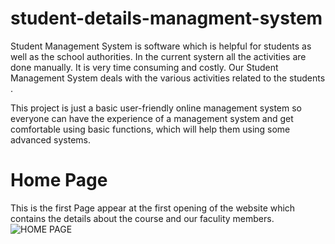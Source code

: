 # student-details-managment-system
Student Management System is software which is helpful for students as well as the school authorities. In the current systern all the activities are done manually. It is very time consuming and costly. Our Student Management System deals with the various activities related to the students .

This project is just a basic user-friendly online management system so everyone can have the experience of a management system and get comfortable using basic functions, which will help them using some advanced systems.

# Home Page
This is the first Page appear at the first opening of the website which contains the details about the course and our faculity members.
<img src = "https://tinyurl.com/5h8wu3ry" alt="HOME PAGE">



